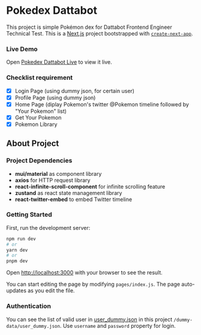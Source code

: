 # Pokedex Dattabot
This project is simple Pokémon dex for Dattabot Frontend Engineer Technical Test. This is a [Next.js](https://nextjs.org/) project bootstrapped with [`create-next-app`](https://github.com/vercel/next.js/tree/canary/packages/create-next-app).

### Live Demo
Open [Pokedex Dattabot Live](https://main--stirring-dragon-d1666f.netlify.app/) to view it live.

### Checklist requirement
- [x] Login Page (using dummy json, for certain user)
- [x] Profile Page (using dummy json)
- [x] Home Page (diplay Pokemon's twitter @Pokemon timeline followed by "Your Pokemon" list)
- [x] Get Your Pokemon
- [x] Pokemon Library

## About Project

### Project Dependencies
- **mui/material** as component library
- **axios** for HTTP request library
- **react-infinite-scroll-component** for infinite scrolling feature
- **zustand** as react state management library
- **react-twitter-embed** to embed Twitter timeline


### Getting Started

First, run the development server:

```bash
npm run dev
# or
yarn dev
# or
pnpm dev
```

Open [http://localhost:3000](http://localhost:3000) with your browser to see the result.

You can start editing the page by modifying `pages/index.js`. The page auto-updates as you edit the file.

### Authentication
 You can see the list of valid user in [user_dummy.json](https://github.com/kikipratiwi/pokedex-dattabot/blob/main/dummy-data/user_dummy.json) in this project `/dummy-data/user_dummy.json`. Use `username` and `password` property for login.

